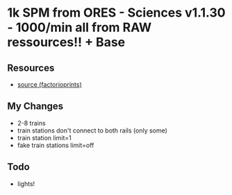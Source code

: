 # 1k SPM from ORES - Sciences v1.1.30 - 1000/min all from RAW ressources!! + Base

## Resources

- [source (factorioprints)](https://factorioprints.com/view/-LZY1wBZZ_C8xGihqShH)

## My Changes

- 2-8 trains
- train stations don't connect to both rails (only some)
- train station limit=1
- fake train stations limit=off

## Todo

- lights!